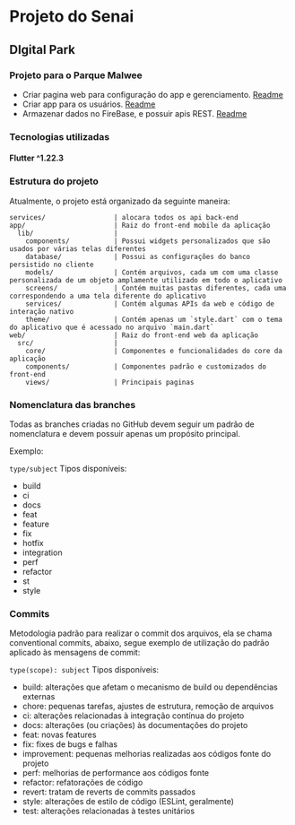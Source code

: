 # Projeto do Senai
## DIgital Park

### Projeto para o Parque Malwee
- Criar pagina web para configuração do app e gerenciamento. [Readme](./web/README.md)
- Criar app para os usuários. [Readme](./app/README.md)
- Armazenar dados no FireBase, e possuir apis REST. [Readme](./services/README.md)

### Tecnologias utilizadas
#### Flutter ^1.22.3

### Estrutura do projeto

Atualmente, o projeto está organizado da seguinte maneira:

    services/                 | alocara todos os api back-end
    app/                      | Raiz do front-end mobile da aplicação
      lib/                    |
        components/           | Possui widgets personalizados que são usados ​​por várias telas diferentes
        database/             | Possui as configurações do banco persistido no cliente
        models/               | Contém arquivos, cada um com uma classe personalizada de um objeto amplamente utilizado em todo o aplicativo
        screens/              | Contém muitas pastas diferentes, cada uma correspondendo a uma tela diferente do aplicativo
        services/             | Contém algumas APIs da web e código de interação nativo
        theme/                | Contém apenas um `style.dart` com o tema do aplicativo que é acessado no arquivo `main.dart`
    web/                      | Raiz do front-end web da aplicação
      src/                    |
        core/                 | Componentes e funcionalidades do core da aplicação
        components/           | Componentes padrão e customizados do front-end
        views/                | Principais paginas

### Nomenclatura das branches
Todas as branches criadas no GitHub devem seguir um padrão de nomenclatura e devem possuir apenas um propósito principal.

Exemplo:

`type/subject`
Tipos disponíveis:

- build
- ci
- docs
- feat
- feature
- fix
- hotfix
- integration
- perf
- refactor
- st
- style

### Commits
Metodologia padrão para realizar o commit dos arquivos, ela se chama conventional commits, abaixo, segue exemplo de utilização do padrão aplicado às mensagens de commit:

`type(scope): subject`
Tipos disponíveis:

- build: alterações que afetam o mecanismo de build ou dependências externas
- chore: pequenas tarefas, ajustes de estrutura, remoção de arquivos
- ci: alterações relacionadas à integração contínua do projeto
- docs: alterações (ou criações) às documentações do projeto
- feat: novas features
- fix: fixes de bugs e falhas
- improvement: pequenas melhorias realizadas aos códigos fonte do projeto
- perf: melhorias de performance aos códigos fonte
- refactor: refatorações de código
- revert: tratam de reverts de commits passados
- style: alterações de estilo de código (ESLint, geralmente)
- test: alterações relacionadas à testes unitários